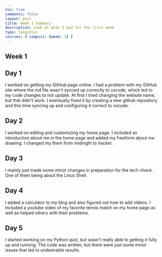 ```yaml
---
toc: true
comments: false
layout: post
title: Week 1 Summary
description: Look at what I did for the first week
type: tangibles
courses: { compsci: {week: 1} }
---
```


## Week 1

## Day 1 
I worked on getting my GitHub page online. I had a problem with my GitHub site where the md file wasn't synced up correctly to vscode, which led to my code changes to not update. At first I tried changing the website name, but that didn't work. I eventually fixed it by creating a new github repository and this time syncing up and configuring it correct to vscode. 

## Day 2
I worked on editing and customizing my home page. I included an introduction about me in the home page and added my freeform about me drawing. I changed my them from midnight to hacker.

## Day 3
I mainly just made some minor changes in preparation for the tech check. One of them being about the Linux Shell.

## Day 4
I added a calculator to my blog and also figured out how to add videos. I included a youtube video of my favorite tennis match on my home page as well as helped others with their problems.

## Day 5
I started working on my Python quiz, but wasn't really able to getting it fully up and running. The code was written, but there were just some minor issues that led to undesirable results. 